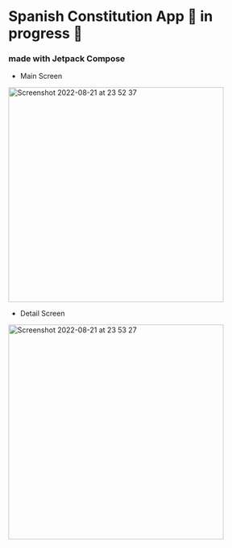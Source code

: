 # Spanish Constitution App 🔨 in progress 🔨
### made with Jetpack Compose 


- Main Screen
<img width="427" alt="Screenshot 2022-08-21 at 23 52 37" src="https://user-images.githubusercontent.com/62708210/185812436-6e7a118f-e44b-4d1a-befd-802c2d87627f.png">

- Detail Screen
<img width="427" alt="Screenshot 2022-08-21 at 23 53 27" src="https://user-images.githubusercontent.com/62708210/185812442-3bc5e91d-2abc-469c-8b9e-7a4630e5cf7e.png">
